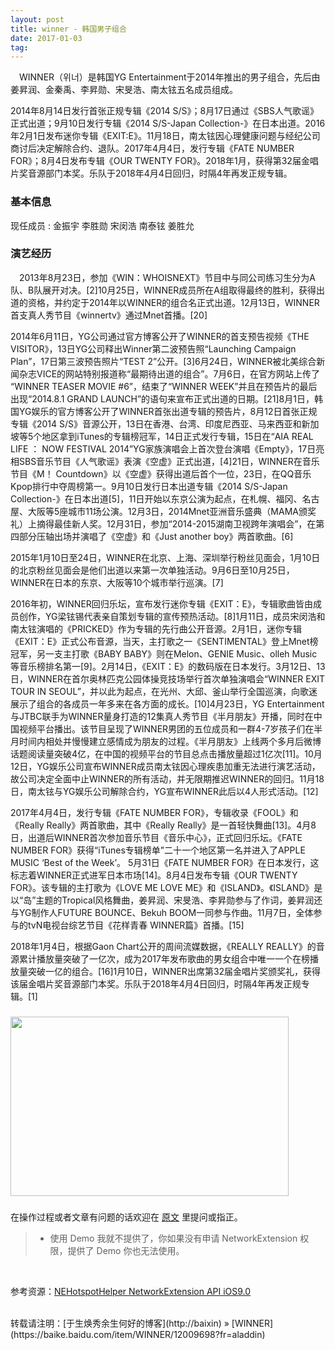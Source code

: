 ```yaml
---
layout: post
title: winner - 韩国男子组合 
date: 2017-01-03 
tag: 
---
```


　WINNER（위너）是韩国YG Entertainment于2014年推出的男子组合，先后由姜昇润、金秦禹、李昇勋、宋旻浩、南太铉五名成员组成。

2014年8月14日发行首张正规专辑《2014 S/S》；8月17日通过《SBS人气歌谣》正式出道；9月10日发行专辑《2014 S/S-Japan Collection-》在日本出道。2016年2月1日发布迷你专辑《EXIT:E》。11月18日，南太铉因心理健康问题与经纪公司商讨后决定解除合约、退队。2017年4月4日，发行专辑《FATE NUMBER FOR》；8月4日发布专辑《OUR TWENTY FOR》。2018年1月，获得第32届金唱片奖音源部门本奖。乐队于2018年4月4日回归，时隔4年再发正规专辑。

### 基本信息
现任成员 :	金振宇	李胜勋	宋闵浩	南泰铉	姜胜允
### 演艺经历

　2013年8月23日，参加《WIN：WHOISNEXT》节目中与同公司练习生分为A队、B队展开对决。[2]10月25日，WINNER成员所在A组取得最终的胜利，获得出道的资格，并约定于2014年以WINNER的组合名正式出道。12月13日，WINNER首支真人秀节目《winnertv》通过Mnet首播。[20]

2014年6月11日，YG公司通过官方博客公开了WINNER的首支预告视频《THE VISITOR》，13日YG公司释出Winner第二波预告照“Launching Campaign Plan”，17日第三波预告照片“TEST 2”公开。[3]6月24日，WINNER被北美综合新闻杂志VICE的网站特别报道称“最期待出道的组合”。7月6日，在官方网站上传了 “WINNER TEASER MOVIE #6”，结束了“WINNER WEEK”并且在预告片的最后出现“2014.8.1 GRAND LAUNCH”的语句来宣布正式出道的日期。[21]8月1日，韩国YG娱乐的官方博客公开了WINNER首张出道专辑的预告片，8月12日首张正规专辑《2014 S/S》音源公开，13日在香港、台湾、印度尼西亚、马来西亚和新加坡等5个地区拿到iTunes的专辑榜冠军，14日正式发行专辑，15日在“AIA REAL LIFE ： NOW FESTIVAL 2014”YG家族演唱会上首次登台演唱《Empty》，17日亮相SBS音乐节目《人气歌谣》表演《空虚》正式出道，[4]21日，WINNER在音乐节目《M！ Countdown》以《空虚》获得出道后首个一位，23日，在QQ音乐Kpop排行中夺周榜第一。9月10日发行日本出道专辑《2014 S/S-Japan Collection-》在日本出道[5]，11日开始以东京公演为起点，在札幌、福冈、名古屋、大阪等5座城市11场公演。12月3日，2014Mnet亚洲音乐盛典（MAMA颁奖礼）上摘得最佳新人奖。12月31日，参加“2014-2015湖南卫视跨年演唱会”，在第四部分压轴出场并演唱了《空虚》和《Just another boy》两首歌曲。[6]

2015年1月10日至24日，WINNER在北京、上海、深圳举行粉丝见面会，1月10日的北京粉丝见面会是他们出道以来第一次单独活动。9月6日至10月25日，WINNER在日本的东京、大阪等10个城市举行巡演。[7]

2016年初，WINNER回归乐坛，宣布发行迷你专辑《EXIT：E》，专辑歌曲皆由成员创作，YG梁铉锡代表亲自策划专辑的宣传预热活动。[8]1月11日，成员宋闵浩和南太铉演唱的《PRICKED》作为专辑的先行曲公开音源。2月1日，迷你专辑《EXIT：E》正式公布音源，当天，主打歌之一《SENTIMENTAL》登上Mnet榜冠军，另一支主打歌《BABY BABY》则在Melon、GENIE Music、olleh Music等音乐榜排名第一[9]。2月14日，《EXIT：E》的数码版在日本发行。3月12日、13日，WINNER在首尔奥林匹克公园体操竞技场举行首次单独演唱会“WINNER EXIT TOUR IN SEOUL”，并以此为起点，在光州、大邱、釜山举行全国巡演，向歌迷展示了组合的各成员一年多来在各方面的成长。[10]4月23日，YG Entertainment与JTBC联手为WINNER量身打造的12集真人秀节目《半月朋友》开播，同时在中国视频平台播出。该节目呈现了WINNER男团的五位成员和一群4-7岁孩子们在半月时间内相处并慢慢建立感情成为朋友的过程。《半月朋友》上线两个多月后微博话题阅读量突破4亿，在中国的视频平台的节目总点击播放量超过1亿次[11]。10月12日，YG娱乐公司宣布WINNER成员南太铉因心理疾患加重无法进行演艺活动，故公司决定全面中止WINNER的所有活动，并无限期推迟WINNER的回归。11月18日，南太铉与YG娱乐公司解除合约，YG宣布WINNER此后以4人形式活动。[12]

2017年4月4日，发行专辑《FATE NUMBER FOR》，专辑收录《FOOL》和《Really Really》两首歌曲，其中《Really Really》是一首轻快舞曲[13]。4月8日，出道后WINNER首次参加音乐节目《音乐中心》，正式回归乐坛。《FATE NUMBER FOR》获得“iTunes专辑榜单”二十一个地区第一名并进入了APPLE MUSIC ‘Best of the Week’。 5月31日《FATE NUMBER FOR》在日本发行，这标志着WINNER正式进军日本市场[14]。8月4日发布专辑《OUR TWENTY FOR》。该专辑的主打歌为《LOVE ME LOVE ME》和《ISLAND》。《ISLAND》是以“岛”主题的Tropical风格舞曲，姜昇润、宋旻浩、李昇勋参与了作词，姜昇润还与YG制作人FUTURE BOUNCE、Bekuh BOOM一同参与作曲。11月7日，全体参与的tvN电视台综艺节目《花样青春 WINNER篇》首播。[15]

2018年1月4日，根据Gaon Chart公开的周间流媒数据，《REALLY REALLY》的音源累计播放量突破了一亿次，成为2017年发布歌曲的男女组合中唯一一个在榜播放量突破一亿的组合。[16]1月10日，WINNER出席第32届金唱片奖颁奖礼，获得该届金唱片奖音源部门本奖。乐队于2018年4月4日回归，时隔4年再发正规专辑。[1]
### 
<img class="lb_mainimg" unselectable="on" alt="" data-link="http://enews.tw/article/931446" data-imgid="db5fafae020d69565a52dfb269fda6e3" data-src="http://p1.so.qhimgs1.com/t01865a6b9aa07a67b1.jpg" src="http://api.wownews.tw/attachments/558fd617913b0c11001d003d/2017/10/26/c8ab1d50417019cff502f2a52bea3c08.jpg" style="top: 0px; opacity: 1; width: 445.465px; height: 287px; left: 0px;">



###

在操作过程或者文章有问题的话欢迎在 [原文](http://baixin.io/2017/01/iOS_Wifilist/) 里提问或指正。

>* 使用 Demo 我就不提供了，你如果没有申请 NetworkExtension 权限，提供了 Demo 你也无法使用。

<br>

参考资源：[NEHotspotHelper NetworkExtension API iOS9.0](https://baike.so.com/doc/7048970-7726596.html)

<br>
转载请注明：[于生焕秀余生何好的博客](http://baixin) » [WINNER](https://baike.baidu.com/item/WINNER/12009698?fr=aladdin)  


